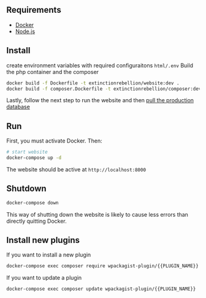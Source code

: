 ## Requirements

- [Docker](https://www.docker.com/products/docker-desktop)
- [Node.js](https://nodejs.org/en/)

## Install

create environment variables with required configuraitons
`html/.env`
Build the php container and the composer
```sh
docker build -f Dockerfile -t extinctionrebellion/website:dev .
docker build -f composer.Dockerfile -t extinctionrebellion/composer:dev .
```

Lastly, follow the next step to run the website and then [pull the production database](/docs/sync-production-data.md)

## Run

First, you must activate Docker. Then:

```sh
# start website
docker-compose up -d
```

The website should be active at `http://localhost:8000`

## Shutdown

```sh
docker-compose down
```

This way of shutting down the website is likely to cause less errors than directly quitting Docker. 

## Install new plugins

If you want to install a new plugin
```sh
docker-compose exec composer require wpackagist-plugin/{{PLUGIN_NAME}}
```

If you want to update a plugin
```sh
docker-compose exec composer update wpackagist-plugin/{{PLUGIN_NAME}}
```

